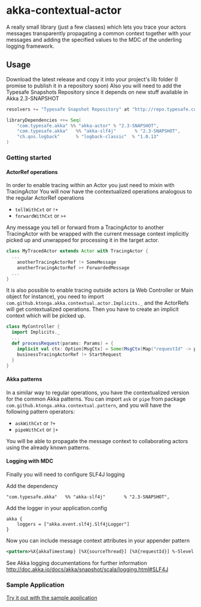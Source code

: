 akka-contextual-actor
=====================

A really small library (just a few classes) which lets you trace your actors messages transparently propagating
a common context together with your messages and adding the specified values to the MDC of the underling
logging framework.

## Usage

Download the latest release and copy it into your project's lib folder (I promise to publish it in a repository soon)
Also you will need to add the Typesafe Snapshots Repository since it depends on new stuff available in Akka 2.3-SNAPSHOT

```scala
resolvers += "Typesafe Snapshot Repository" at "http://repo.typesafe.com/typesafe/snapshots/"

libraryDependencies ++= Seq(
    "com.typesafe.akka" %% "akka-actor" % "2.3-SNAPSHOT",
    "com.typesafe.akka"   %% "akka-slf4j"       % "2.3-SNAPSHOT",
    "ch.qos.logback"      % "logback-classic"  % "1.0.13"
)
```

### Getting started

#### ActorRef operations

In order to enable tracing within an Actor you just need to mixin with TracingActor
You will now have the contextualized operations analogous to the regular ActorRef operations

* `tellWithCxt` or `!+`
* `forwardWithCxt` or `>+`

Any message you tell or forward from a TracingActor to another TracingActor with be wrapped with the current
message context implicitly picked up and unwrapped for processing it in the target actor.

```scala
class MyTracedActor extends Actor with TracingActor {
  ...
    anotherTracingActorRef !+ SomeMessage
    anotherTracingActorRef >+ ForwardedMessage
  ...
}
```

It is also possible to enable tracing outside actors (a Web Controller or Main object for instance), you need to import
`com.github.ktonga.akka.contextual.actor.Implicits._` and the ActorRefs will get contextualized operations. Then you
have to create an implicit context which will be picked up.

```scala
class MyController {
  import Implicits._
  ...
  def processRequest(params: Params) = {
    implicit val ctx: Option[MsgCtx] = Some(MsgCtx(Map("requestId" -> params.reqId)))
    businessTracingActorRef !+ StartRequest
  }
}
```

#### Akka patterns

In a similar way to regular operations, you have the contextualized version for the common Akka patterns.
You can import `ask` or `pipe` from package `com.github.ktonga.akka.contextual.pattern`, and you will have the
following pattern operators:

* `askWithCxt` or `?+`
* `pipeWithCxt` or `|+`

You will be able to propagate the message context to collaborating actors using the already known patterns.

#### Logging with MDC

Finally you will need to configure SLF4J logging

Add the dependency

    "com.typesafe.akka"   %% "akka-slf4j"       % "2.3-SNAPSHOT",

Add the logger in your application.config

    akka {
        loggers = ["akka.event.slf4j.Slf4jLogger"]
    }

Now you can include message context attributes in your appender pattern

```xml
<pattern>%X{akkaTimestamp} [%X{sourceThread}] [%X{requestId}] %-5level %X{akkaSource} - %msg%n</pattern>
```

See Akka logging documentations for further information http://doc.akka.io/docs/akka/snapshot/scala/logging.html#SLF4J

### Sample Application

[Try it out with the sample application](sample/README.md)

